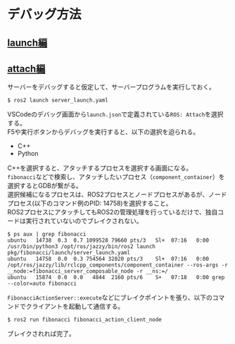 # デバッグ方法

## [launch編]((https://github.com/ms-iot/vscode-ros/blob/master/doc/debug-support.md#launch))

## [attach編](https://github.com/ms-iot/vscode-ros/blob/master/doc/debug-support.md#attaching-to-a-c-node)

サーバーをデバッグすると仮定して、サーバープログラムを実行しておく。

```console
$ ros2 launch server_launch.yaml
```

VSCodeのデバッグ画面から`launch.json`で定義されている`ROS: Attach`を選択する。  
F5や実行ボタンからデバッグを実行すると、以下の選択を迫られる。

- C++
- Python

C++を選択すると、アタッチするプロセスを選択する画面になる。  
`fibonacci`などで検索し、アタッチしたいプロセス（`component_container`）を選択するとGDBが繋がる。  
選択候補になるプロセスは、ROS2プロセスとノードプロセスがあるが、ノードプロセス(以下のコマンド例のPID: 14758)を選択すること。  
ROS2プロセスにアタッチしてもROS2の管理処理を行っているだけで、独自コードは実行されていないのでブレイクされない。

```console
$ ps aux | grep fibonacci
ubuntu   14738  0.3  0.7 1099528 79660 pts/3   Sl+  07:16   0:00 /usr/bin/python3 /opt/ros/jazzy/bin/ros2 launch pkg/fibonacci/launch/server_launch.yaml
ubuntu   14758  0.0  0.3 754564 32020 pts/3    Sl+  07:16   0:00 /opt/ros/jazzy/lib/rclcpp_components/component_container --ros-args -r __node:=fibonacci_server_composable_node -r __ns:=/
ubuntu   15874  0.0  0.0   4844  2160 pts/6    S+   07:18   0:00 grep --color=auto fibonacci
```

`FibonacciActionServer::execute`などにブレイクポイントを張り、以下のコマンドでクライアントを起動して通信する。

```console
$ ros2 run fibonacci fibonacci_action_client_node
```

ブレイクされれば完了。
